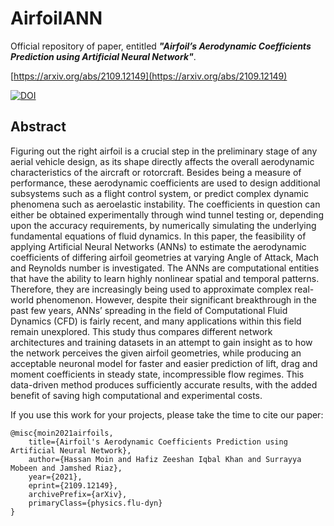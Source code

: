 # AirfoilANN
Official repository of paper, entitled ***"Airfoil’s Aerodynamic Coefficients Prediction using Artificial Neural Network"***.

[https://arxiv.org/abs/2109.12149](https://arxiv.org/abs/2109.12149)

[![DOI](https://zenodo.org/badge/310388639.svg)](https://zenodo.org/badge/latestdoi/310388639)

## Abstract
Figuring out the right airfoil is a crucial step in the preliminary stage of any aerial vehicle design, as its shape directly affects the overall aerodynamic characteristics of the aircraft or rotorcraft. Besides being a measure of performance, these aerodynamic coefficients are used to design additional subsystems such as a flight control system, or predict complex dynamic phenomena such as aeroelastic instability. The coefficients in question can either be obtained experimentally through wind tunnel testing or, depending upon the accuracy requirements, by numerically simulating the underlying fundamental equations of fluid dynamics. In this paper, the feasibility of applying Artificial Neural Networks (ANNs) to estimate the aerodynamic coefficients of differing airfoil geometries at varying Angle of Attack, Mach and Reynolds number is investigated. The ANNs are computational entities that have the ability to learn highly nonlinear spatial and temporal patterns. Therefore, they are increasingly being used to approximate complex real-world phenomenon. However, despite their significant breakthrough in the past few years, ANNs’ spreading in the field of Computational Fluid Dynamics (CFD) is fairly recent, and many applications within this field remain unexplored. This study thus compares different network architectures and training datasets in an attempt to gain insight as to how the network perceives the given airfoil geometries, while producing an acceptable neuronal model for faster and easier prediction of lift, drag and moment coefficients in steady state, incompressible flow regimes. This data-driven method produces sufficiently accurate results, with the added benefit of saving high computational and experimental costs.


If you use this work for your projects, please take the time to cite our paper:

  ```
  @misc{moin2021airfoils,
      title={Airfoil's Aerodynamic Coefficients Prediction using Artificial Neural Network}, 
      author={Hassan Moin and Hafiz Zeeshan Iqbal Khan and Surrayya Mobeen and Jamshed Riaz},
      year={2021},
      eprint={2109.12149},
      archivePrefix={arXiv},
      primaryClass={physics.flu-dyn}
  }
  ```

